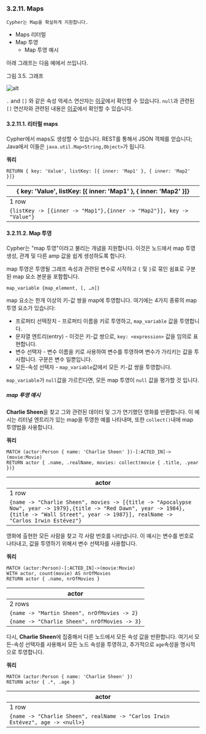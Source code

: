 ### 3.2.11. Maps

```
Cypher는 Map을 확실하게 지원합니다.
```

+ Maps 리터럴
+ Map 투영
	+ Map 투영 예시 
 
아래 그래프는 다음 예에서 쓰입니다.

그림 3.5. 그래프

![alt](https://neo4j.com/docs/developer-manual/3.3/images/Maps-1.svg)


```.``` and `[]` 와 같은 속성 억세스 연산자는 [이곳](./operators.md)에서 확인할 수 있습니다. ```null```과 관련된 ```[]``` 연산자와 관련된 내용은 [이곳](./working-with-null.md)에서 확인할 수 있습니다. 

#### 3.2.11.1. 리터럴 maps

Cypher에서 maps도 생성할 수 있습니다. REST를 통해서 JSON 객체를 얻습니다; Java에서 이들은 ```java.util.Map<String,Object>```가 됩니다. 

**쿼리**

```
RETURN { key: 'Value', listKey: [{ inner: 'Map1' }, { inner: 'Map2' }]}
```

| { key: 'Value', listKey: [{ inner: 'Map1' }, { inner: 'Map2' }]} |
| ------------------------------------------------------------ |
| 1 row                                                        |
| `{listKey -> [{inner -> "Map1"},{inner -> "Map2"}], key -> "Value"}` |

#### 3.2.11.2. Map 투영

Cypher는 "map 투영"이라고 불리는 개념을 지원합니다. 이것은 노드에서 map 투영 생성, 관계 및 다른 amp 값을 쉽게 생성하도록 합니다.

map 투영은 투영될 그래프 속성과 관련된 변수로 시작하고 ```{``` 및 ```}```로 묶인 쉼표로 구분된 map 요소 본문을 포함합니다.  

```map_variable {map_element, [, …n]}```
 
map 요소는 한개 이상의 키-값 쌍을 map에 투영합니다. 여기에는 4가지 종류의 map 투영 요소가 있습니다: 

+ 프로퍼티 선택장치 - 프로퍼티 이름을 키로 투영하고, ```map_variable``` 값을 투영합니다.
+ 문자열 엔트리(entry) - 이것은 키-값 쌍으로, `key: <expression>` 값을 임의로 표현합니다. 
+ 변수 선택자 - 변수 이름을 키로 사용하여 변수를 투영하며 변수가 가리키는 값을 투사합니다. 구문은 변수 일뿐입니다.
+ 모든-속성 선택자 - ```map_variable```값에서 모든 키-값 쌍을 투영합니다. 

```map_variable```가 ```null```값을 가르킨다면, 모든 map 투영이 ```null``` 값을 평가할 것 입니다.  

##### map 투영 예시

**Charlie Sheen**을 찾고 그와 관련된 데이터 및 그가 연기했던 영화를 반환합니다. 이 예시는 리터널 엔트리가 있는 map을 투영한 예를 나타내며, 또한 ```collect()```내에 map 투영법을 사용합니다.  
 
**쿼리**

```
MATCH (actor:Person { name: 'Charlie Sheen' })-[:ACTED_IN]->(movie:Movie)
RETURN actor { .name, .realName, movies: collect(movie { .title, .year })}
```

| actor                                                        |
| ------------------------------------------------------------ |
| 1 row                                                        |
| `{name -> "Charlie Sheen", movies -> [{title -> "Apocalypse Now", year -> 1979},{title -> "Red Dawn", year -> 1984},{title -> "Wall Street", year -> 1987}], realName -> "Carlos Irwin Estévez"}` |

영화에 출현한 모든 사람을 찾고 각 사람 번호를 나타냅니다. 이 예시는 변수를 번호로 나타내고, 값을 투영하기 위해서 변수 선택자를 사용합니다. 

**쿼리**

```
MATCH (actor:Person)-[:ACTED_IN]->(movie:Movie)
WITH actor, count(movie) AS nrOfMovies
RETURN actor { .name, nrOfMovies }
```

| actor                                        |
| -------------------------------------------- |
| 2 rows                                       |
| `{name -> "Martin Sheen", nrOfMovies -> 2}`  |
| `{name -> "Charlie Sheen", nrOfMovies -> 3}` |

다시, **Charlie Sheen**에 집중해서 다른 노드에서 모든 속성 값을 반환합니다. 여기서 모든-속성 선택자를 사용해서 모든 노드 속성을 투영하고, 추가적으로 ```age```속성을 명시적으로 투영합니다. 

**쿼리**

```
MATCH (actor:Person { name: 'Charlie Sheen' })
RETURN actor { .*, .age }
```

| actor                                                        |
| ------------------------------------------------------------ |
| 1 row                                                        |
| `{name -> "Charlie Sheen", realName -> "Carlos Irwin Estévez", age -> <null>}` |